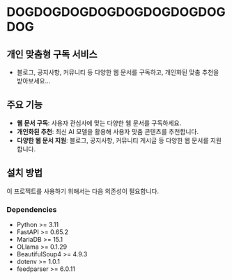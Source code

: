 # DOGDOGDOGDOGDOGDOGDOGDOGDOG

## 개인 맞춤형 구독 서비스

- 블로그, 공지사항, 커뮤니티 등 다양한 웹 문서를 구독하고, 개인화된 맞춤 추천을 받아보세요...


## 주요 기능

- **웹 문서 구독**: 사용자 관심사에 맞는 다양한 웹 문서를 구독하세요.
- **개인화된 추천**: 최신 AI 모델을 활용해 사용자 맞춤 콘텐츠를 추천합니다.
- **다양한 웹 문서 지원**: 블로그, 공지사항, 커뮤니티 게시글 등 다양한 웹 문서를 지원합니다.

## 설치 방법

이 프로젝트를 사용하기 위해서는 다음 의존성이 필요합니다.

### Dependencies

- Python >= 3.11
- FastAPI >= 0.65.2
- MariaDB >= 15.1
- OLlama >= 0.1.29
- BeautifulSoup4 >= 4.9.3
- dotenv >= 1.0.1
- feedparser >= 6.0.11